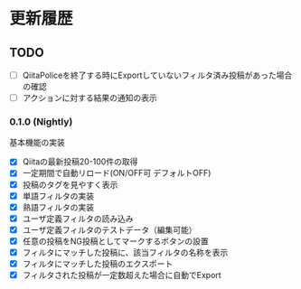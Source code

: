 # 更新履歴

## TODO
- [ ] QiitaPoliceを終了する時にExportしていないフィルタ済み投稿があった場合の確認
- [ ] アクションに対する結果の通知の表示

### 0.1.0 (Nightly)
基本機能の実装
- [x] Qiitaの最新投稿20-100件の取得
- [x] 一定期間で自動リロード(ON/OFF可 デフォルトOFF)
- [x] 投稿のタグを見やすく表示
- [x] 単語フィルタの実装
- [x] 熟語フィルタの実装
- [x] ユーザ定義フィルタの読み込み
- [x] ユーザ定義フィルタのテストデータ（編集可能）
- [x] 任意の投稿をNG投稿としてマークするボタンの設置
- [x] フィルタにマッチした投稿に、該当フィルタの名称を表示
- [x] フィルタにマッチした投稿のエクスポート
- [x] フィルタされた投稿が一定数超えた場合に自動でExport
